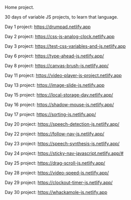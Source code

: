 Home project.

30 days of variable JS projects, to learn that language.

Day 1 project: https://drumpad.netlify.app

Day 2 project: https://css-js-analog-clock.netlify.app

Day 3 project: https://test-css-variables-and-js.netlify.app

Day 6 project: https://type-ahead-js.netlify.app/

Day 8 project: https://canvas-brush-js.netlify.app/

Day 11 project: https://video-player-js-project.netlify.app

Day 13 project: https://image-slide-js.netlify.app

Day 15 project: https://local-storage-day.netlify.app/

Day 16 project: https://shadow-mouse-js.netlify.app/

Day 17 project: https://sorting-js.netlify.app/

Day 20 project: https://speech-detection-js.netlify.app/

Day 22 project: https://follow-nav-js.netlify.app/

Day 23 project: https://speech-synthesis-js.netlify.app/

Day 24 project: https://sticky-nav-javascript.netlify.app/#

Day 25 project: https://drag-scroll-js.netlify.app/

Day 28 project: https://video-speed-js.netlify.app/

Day 29 project: https://clockout-timer-js.netlify.app/

Day 30 project: https://whackamole-js.netlify.app
